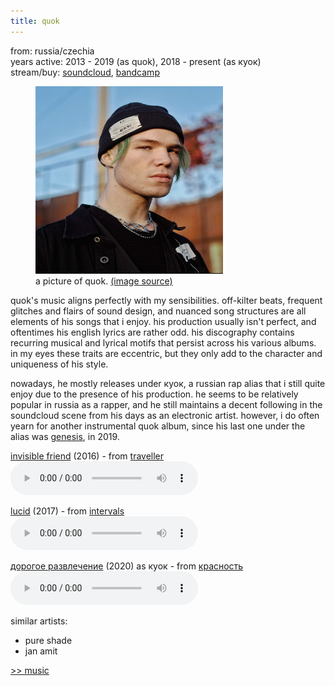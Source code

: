 ```yaml
---
title: quok
---
```

<meta name="robots" content="noindex, nofollow, noarchive">

from: russia/czechia<br>
years active: 2013 - 2019 (as quok), 2018 - present (as куок)<br>
stream/buy: [soundcloud](https://soundcloud.com/quok), [bandcamp](https://quok.bandcamp.com)<br>

<figure>
  <img src="/images/music/quok.png" width="300" height="300" margin-left="20px">
  <figcaption text-align="center">a picture of quok. <a href="https://hypestar.ru/person/kuok/">(image source)</a></figcaption>
</figure>

quok's music aligns perfectly with my sensibilities. off-kilter beats, frequent glitches and flairs of sound design, and nuanced song structures are all elements of his songs that i enjoy. his production usually isn't perfect, and oftentimes his english lyrics are rather odd. his discography contains recurring musical and lyrical motifs that persist across his various albums. in my eyes these traits are eccentric, but they only add to the character and uniqueness of his style.

nowadays, he mostly releases under куок, a russian rap alias that i still quite enjoy due to the presence of his production. he seems to be relatively popular in russia as a rapper, and he still maintains a decent following in the soundcloud scene from his days as an electronic artist. however, i do often yearn for another instrumental quok album, since his last one under the alias was [genesis](https://quok.bandcamp.com/album/genesis), in 2019.

[invisible friend](https://quok.bandcamp.com/track/invisible-friend-2) (2016) - from [traveller](https://quok.bandcamp.com/album/traveller)<br>
<audio controls src="/images/music/quok_1.mp3"></audio>

[lucid](https://quok.bandcamp.com/track/lucid) (2017) - from [intervals](https://quok.bandcamp.com/album/intervals)<br>
<audio controls src="/images/music/quok_2.mp3"></audio>

[дорогое развлечение](https://soundcloud.com/quok/dorogoe) (2020) as куок - from [красность](https://quok.bandcamp.com/album/-)<br>
<audio controls src="/images/music/quok_3.mp3"></audio>

similar artists:
- pure shade
- jan amit

<a href="/media/music#quok">&gt;&gt; music</a>